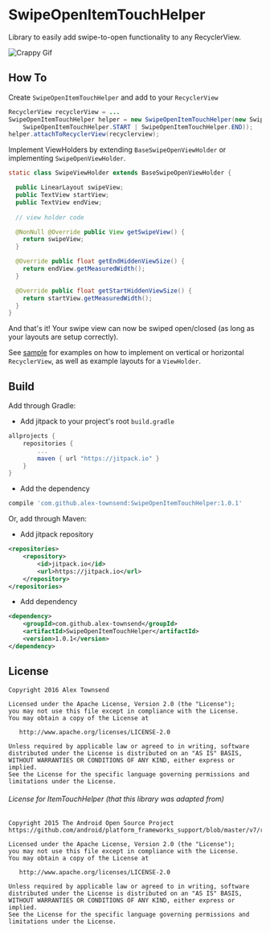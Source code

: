 SwipeOpenItemTouchHelper
========================
Library to easily add swipe-to-open functionality to any RecyclerView.

![Crappy Gif](https://github.com/alex-townsend/SwipeOpenItemTouchHelper/blob/master/sample.gif)

How To
------

Create `SwipeOpenItemTouchHelper` and add to your `RecyclerView`

```java
RecyclerView recyclerView = ...
SwipeOpenItemTouchHelper helper = new SwipeOpenItemTouchHelper(new SwipeOpenItemTouchHelper.SimpleCallback(
	SwipeOpenItemTouchHelper.START | SwipeOpenItemTouchHelper.END));
helper.attachToRecyclerView(recyclerview);
```

Implement ViewHolders by extending `BaseSwipeOpenViewHolder` or implementing `SwipeOpenViewHolder`.
```java
static class SwipeViewHolder extends BaseSwipeOpenViewHolder {

  public LinearLayout swipeView;
  public TextView startView;
  public TextView endView;
  
  // view holder code

  @NonNull @Override public View getSwipeView() {
    return swipeView;
  }

  @Override public float getEndHiddenViewSize() {
    return endView.getMeasuredWidth();
  }

  @Override public float getStartHiddenViewSize() {
    return startView.getMeasuredWidth();
  }
}
```

And that's it! Your swipe view can now be swiped open/closed (as long as your layouts are setup correctly).

See [sample](https://github.com/alex-townsend/SwipeOpenItemTouchHelper/tree/master/sample) for examples on how to implement on vertical or horizontal `RecyclerView`, as well as example layouts for a `ViewHolder`.


Build
-----

Add through Gradle:

- Add jitpack to your project's root `build.gradle` 
```Groovy
allprojects {
	repositories {
		...
		maven { url "https://jitpack.io" }
	}
}
```
- Add the dependency
```Groovy
compile 'com.github.alex-townsend:SwipeOpenItemTouchHelper:1.0.1'
```

Or, add through Maven:

- Add jitpack repository
```xml
<repositories>
	<repository>
	    <id>jitpack.io</id>
	    <url>https://jitpack.io</url>
	</repository>
</repositories>
```
- Add dependency
```xml
<dependency>
    <groupId>com.github.alex-townsend</groupId>
    <artifactId>SwipeOpenItemTouchHelper</artifactId>
    <version>1.0.1</version>
</dependency>
```

License
-------

    Copyright 2016 Alex Townsend

    Licensed under the Apache License, Version 2.0 (the "License");
    you may not use this file except in compliance with the License.
    You may obtain a copy of the License at

       http://www.apache.org/licenses/LICENSE-2.0

    Unless required by applicable law or agreed to in writing, software
    distributed under the License is distributed on an "AS IS" BASIS,
    WITHOUT WARRANTIES OR CONDITIONS OF ANY KIND, either express or implied.
    See the License for the specific language governing permissions and
    limitations under the License.


###### License for ItemTouchHelper (that this library was adapted from)

    Copyright 2015 The Android Open Source Project
    https://github.com/android/platform_frameworks_support/blob/master/v7/recyclerview/src/android/support/v7/widget/helper/ItemTouchHelper.java

    Licensed under the Apache License, Version 2.0 (the "License");
    you may not use this file except in compliance with the License.
    You may obtain a copy of the License at

       http://www.apache.org/licenses/LICENSE-2.0

    Unless required by applicable law or agreed to in writing, software
    distributed under the License is distributed on an "AS IS" BASIS,
    WITHOUT WARRANTIES OR CONDITIONS OF ANY KIND, either express or implied.
    See the License for the specific language governing permissions and
    limitations under the License.

